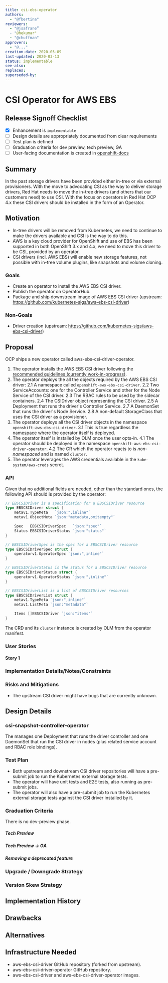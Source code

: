 ```yaml
---
title: csi-ebs-operator
authors:
  - "@fbertina"
reviewers:
  - "@jsafrane”
  - "@hekumar"
  - "@chuffman"
approvers:
  - "@..."
creation-date: 2020-03-09
last-updated: 2020-03-13
status: implementable
see-also:
replaces:
superseded-by:
---
```


# CSI Operator for AWS EBS

## Release Signoff Checklist

- [x] Enhancement is `implementable`
- [ ] Design details are appropriately documented from clear requirements
- [ ] Test plan is defined
- [ ] Graduation criteria for dev preview, tech preview, GA
- [ ] User-facing documentation is created in [openshift-docs](https://github.com/openshift/openshift-docs/)

## Summary

In the past storage drivers have been provided either in-tree or via external provisioners. With the move to advocating CSI as the way to deliver storage drivers, Red Hat needs to move the in-tree drivers (and others that our customers need) to use CSI. With the focus on operators in Red Hat OCP 4.x these CSI drivers should be installed in the form of an Operator.

## Motivation

* In-tree drivers will be removed from Kubernetes, we need to continue to make the drivers available and CSI is the way to do this.
* AWS is a key cloud provider for OpenShift and use of EBS has been supported in both OpenShift 3.x and 4.x, we need to move this driver to be CSI, provided by an operator.
* CSI drivers (incl. AWS EBS) will enable new storage features, not possible with in-tree volume plugins, like snapshots and volume cloning.

### Goals

* Create an operator to install the AWS EBS CSI driver.
* Publish the operator on OperatorHub.
* Package and ship downstream image of AWS EBS CSI driver (upstream: https://github.com/kubernetes-sigs/aws-ebs-csi-driver)

### Non-Goals

* Driver creation (upstream: https://github.com/kubernetes-sigs/aws-ebs-csi-driver)

## Proposal

OCP ships a new operator called aws-ebs-csi-driver-operator.

1. The operator installs the AWS EBS CSI driver following the [recommended guidelines (currently work-in-progress)](https://github.com/openshift/enhancements/pull/139/files).
2. The operator deploys the all the objects required by the AWS EBS CSI driver:
   2.1 A namespace called `openshift-aws-ebs-csi-driver`.
   2.2 Two ServiceAccounts: one for the Controller Service and other for the Node Service of the CSI driver.
   2.3 The RBAC rules to be used by the sidecar containers.
   2.4 The CSIDriver object representing the CSI driver.
   2.5 A Deployment that runs the driver's Controller Service.
   2.7 A DaemonSet that runs the driver's Node Service.
   2.8 A non-default StorageClass that uses the CSI driver as a provisioner.
3. The operator deploys all the CSI driver objects in the namespace `openshift-aws-ebs-csi-driver`.
   3.1 This is true regardless the namespace where the operator itself is deployed.
4. The operator itself is installed by OLM once the user opts-in.
   4.1 The operator should be deployed in the namespace `openshift-aws-ebs-csi-driver-operator`.
   4.2 The CR which the operator reacts to is *non-namespaced* and is named `cluster`.
5. The operator leverages the AWS credentials available in the `kube-system/aws-creds` secret.

### API

Given that no additional fields are needed, other than the standard ones, the following API should is provided by the operator:

```go
// EBSCSIDriver is a specification for a EBSCSIDriver resource
type EBSCSIDriver struct {
	metav1.TypeMeta   `json:",inline"`
	metav1.ObjectMeta `json:"metadata,omitempty"`

	Spec   EBSCSIDriverSpec   `json:"spec"`
	Status EBSCSIDriverStatus `json:"status"`
}

// EBSCSIDriverSpec is the spec for a EBSCSIDriver resource
type EBSCSIDriverSpec struct {
	operatorv1.OperatorSpec `json:",inline"`
}

// EBSCSIDriverStatus is the status for a EBSCSIDriver resource
type EBSCSIDriverStatus struct {
	operatorv1.OperatorStatus `json:",inline"`
}

// EBSCSIDriverList is a list of EBSCSIDriver resources
type EBSCSIDriverList struct {
	metav1.TypeMeta `json:",inline"`
	metav1.ListMeta `json:"metadata"`

	Items []EBSCSIDriver `json:"items"`
}
```

The CRD and its `cluster` instance is created by OLM from the operator manifest.


### User Stories

#### Story 1

### Implementation Details/Notes/Constraints

### Risks and Mitigations

* The upstream CSI driver might have bugs that are currently unknown.

## Design Details

### csi-snapshot-controller-operator

The manages one Deployment that runs the driver controller and one DaemonSet that run the CSI driver in nodes (plus related service account and RBAC role bindings).

### Test Plan

* Both upstream and downstream CSI driver repositories will have a pre-submit job to run the Kubernetes external storage tests.
* The operator will have unit tests and E2E tests, also running as pre-submit jobs.
* The operator will also have a pre-submit job to run the Kubernetes external storage tests against the CSI driver installed by it.

### Graduation Criteria

There is no dev-preview phase.

##### Tech Preview

##### Tech Preview -> GA

##### Removing a deprecated feature

### Upgrade / Downgrade Strategy

### Version Skew Strategy

## Implementation History

## Drawbacks

## Alternatives

## Infrastructure Needed

* aws-ebs-csi-driver GitHub repository (forked from upstream).
* aws-ebs-csi-driver-operator GitHub repository.
* aws-ebs-csi-driver and aws-ebs-csi-driver-operator images.
